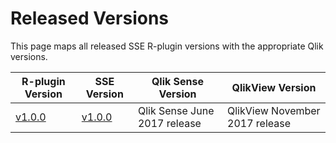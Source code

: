 # Released Versions
This page maps all released SSE R-plugin versions with the appropriate Qlik versions.

| __R-plugin Version__ | __SSE Version__ | __Qlik Sense Version__ | __QlikView Version__ |
| ----- | ----- | ----- | ----- |
| [v1.0.0](https://github.com/qlik-oss/sse-r-plugin/releases/tag/v1.0.0) | [v1.0.0](https://github.com/qlik-oss/server-side-extension/releases/tag/v1.0.0) | Qlik Sense June 2017 release | QlikView November 2017 release |
